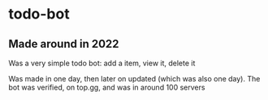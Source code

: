 # todo-bot

## Made around in 2022

Was a very simple todo bot: add a item, view it, delete it

Was made in one day, then later on updated (which was also one day). The bot was verified, on top.gg, and was in around 100 servers
